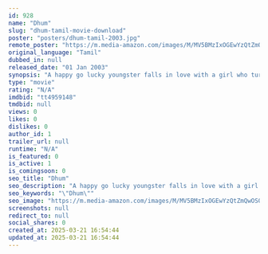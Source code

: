 ```yaml
---
id: 928
name: "Dhum"
slug: "dhum-tamil-movie-download"
poster: "posters/dhum-tamil-2003.jpg"
remote_poster: "https://m.media-amazon.com/images/M/MV5BMzIxOGEwYzQtZmQwOS00OTQzLWI5ZmQtMTA1NGM5YWMyNDBjXkEyXkFqcGdeQXVyMTEzNzg0Mjkx._V1_SX300.jpg"
original_language: "Tamil"
dubbed_in: null
released_date: "01 Jan 2003"
synopsis: "A happy go lucky youngster falls in love with a girl who turns out to be the police commissioner's daughter"
type: "movie"
rating: "N/A"
imdbid: "tt4959148"
tmdbid: null
views: 0
likes: 0
dislikes: 0
author_id: 1
trailer_url: null
runtime: "N/A"
is_featured: 0
is_active: 1
is_comingsoon: 0
seo_title: "Dhum"
seo_description: "A happy go lucky youngster falls in love with a girl who turns out to be the police commissioner's daughter"
seo_keywords: "\"Dhum\""
seo_image: "https://m.media-amazon.com/images/M/MV5BMzIxOGEwYzQtZmQwOS00OTQzLWI5ZmQtMTA1NGM5YWMyNDBjXkEyXkFqcGdeQXVyMTEzNzg0Mjkx._V1_SX300.jpg"
screenshots: null
redirect_to: null
social_shares: 0
created_at: 2025-03-21 16:54:44
updated_at: 2025-03-21 16:54:44
---
```


